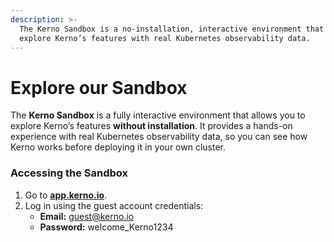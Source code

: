 ```yaml
---
description: >-
  The Kerno Sandbox is a no-installation, interactive environment that lets you
  explore Kerno’s features with real Kubernetes observability data.
---
```


# Explore our Sandbox

The **Kerno Sandbox** is a fully interactive environment that allows you to explore Kerno’s features **without installation**. It provides a hands-on experience with real Kubernetes observability data, so you can see how Kerno works before deploying it in your own cluster.

### **Accessing the Sandbox**

1. Go to [**app.kerno.io**](https://app.kerno.io/?origin=docssandbox).
2. Log in using the guest account credentials:
   * **Email:** guest@kerno.io
   * **Password:** welcome\_Kerno1234
